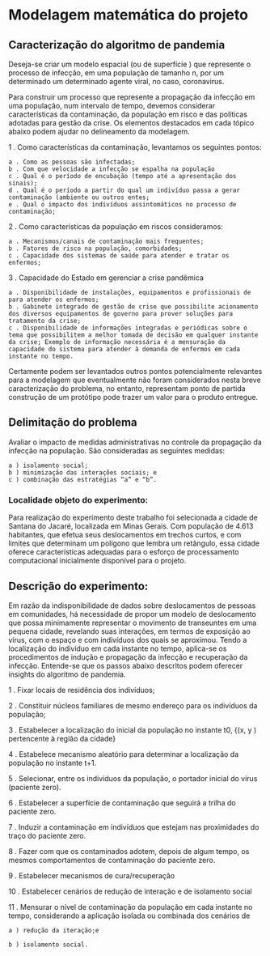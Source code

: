 Modelagem matemática do projeto
===============================

Caracterização do algoritmo de pandemia
---------------------------------------

Deseja-se criar um modelo espacial (ou de superfície ) que represente o
processo de infecção, em uma população de tamanho n, por um determinado
um determinado agente viral, no caso, coronavirus.

Para construir um processo que represente a propagação da infecção em
uma população, num intervalo de tempo, devemos considerar
características da contaminação, da população em risco e das políticas
adotadas para gestão da crise. Os elementos destacados em cada tópico
abaixo podem ajudar no delineamento da modelagem.

1 . Como características da contaminação, levantamos os seguintes
pontos:

    a . Como as pessoas são infectadas;
    b . Com que velocidade a infecção se espalha na população
    c . Qual é o período de encubação (tempo até a apresentação dos sinais);
    d . Qual é o período a partir do qual um indivíduo passa a gerar contaminação (ambiente ou outros entes;
    e . Qual o impacto dos indivíduos assintomáticos no processo de contaminação;

2 . Como características da população em riscos consideramos:

    a . Mecanismos/canais de contaminação mais frequentes;
    b . Fatores de risco na população, comorbidades;
    c . Capacidade dos sistemas de saúde para atender e tratar os enfermos;

3 . Capacidade do Estado em gerenciar a crise pandêmica

    a . Disponibilidade de instalações, equipamentos e profissionais de para atender os enfermos;
    b . Gabinete integrado de gestão de crise que possibilite acionamento dos diversos equipamentos de governo para prover soluções para tratamento da crise;
    c . Disponibilidade de informações integradas e periódicas sobre o tema que possibilitem a melhor tomada de decisão em qualquer instante da crise; Exemplo de informação necessária é a mensuração da capacidade do sistema para atender à demanda de enfermos em cada instante no tempo.

Certamente podem ser levantados outros pontos potencialmente relevantes
para a modelagem que eventualmente não foram considerados nesta breve
caracterização do problema, no entanto, representam ponto de partida
construção de um protótipo pode trazer um valor para o produto entregue.

Delimitação do problema
-----------------------

Avaliar o impacto de medidas administrativas no controle da propagação
da infecção na população. São consideradas as seguintes medidas:

    a ) isolamento social; 
    b ) minimização das interações sociais; e
    c ) combinação das estratégias “a” e “b”.

### Localidade objeto do experimento:

Para realização do experimento deste trabalho foi selecionada a cidade
de Santana do Jacaré, localizada em Minas Gerais. Com população de 4.613
habitantes, que efetua seus deslocamentos em trechos curtos, e com
limites que determinam um polígono que lembra um retângulo, essa cidade
oferece características adequadas para o esforço de processamento
computacional inicialmente disponível para o projeto.

Descrição do experimento:
-------------------------

Em razão da indisponibilidade de dados sobre deslocamentos de pessoas em
comunidades, há necessidade de propor um modelo de deslocamento que
possa minimamente representar o movimento de transeuntes em uma pequena
cidade, revelando suas interações, em termos de exposição ao vírus, com
o espaço e com indivíduos dos quais se aproximou. Tendo a localização do
indivíduo em cada instante no tempo, aplica-se os procedimentos de
indução e propagação da infecção e recuperação da infecção. Entende-se
que os passos abaixo descritos podem oferecer insights do algoritmo de
pandemia.

1 . Fixar locais de residência dos indivíduos;

2 . Constituir núcleos familiares de mesmo endereço para os indivíduos
da população;

3 . Estabelecer a localização do inicial da população no instante t0,
{(x, y ) pertencente à região da cidade}

4 . Estabelece mecanismo aleatório para determinar a localização da
população no instante t+1.

5 . Selecionar, entre os indivíduos da população, o portador inicial do
vírus (paciente zero).

6 . Estabelecer a superfície de contaminação que seguirá a trilha do
paciente zero.

7 . Induzir a contaminação em indivíduos que estejam nas proximidades do
traço do paciente zero.

8 . Fazer com que os contaminados adotem, depois de algum tempo, os
mesmos comportamentos de contaminação do paciente zero.

9 . Estabelecer mecanismos de cura/recuperação

10 . Estabelecer cenários de redução de interação e de isolamento social

11 . Mensurar o nível de contaminação da população em cada instante no
tempo, considerando a aplicação isolada ou combinada dos cenários de

    a ) redução da iteração;e

    b ) isolamento social.
